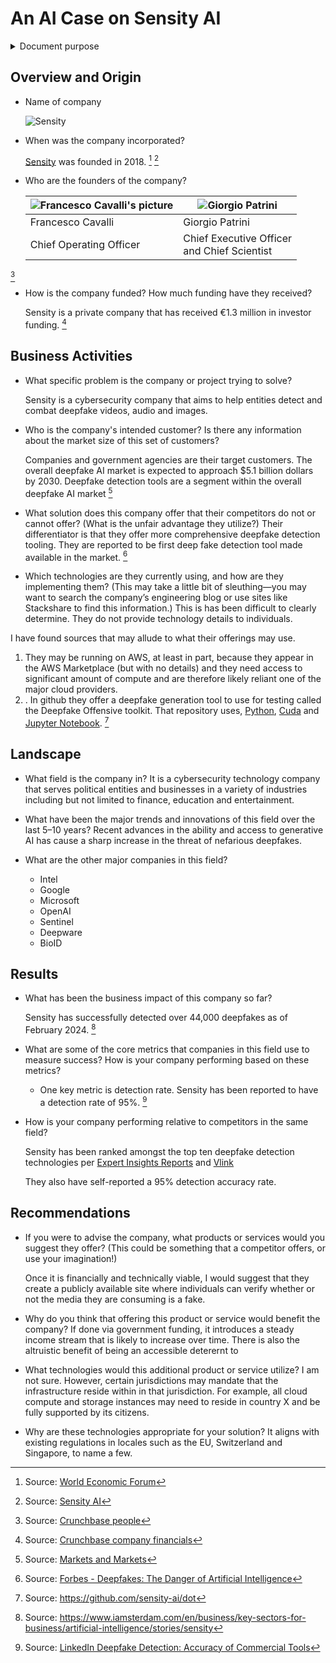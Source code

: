 # An AI Case on Sensity AI 

<details>
<summary>Document purpose</summary>
This is a markdown academic assignment. The main goal is to learn more about creating GitHub README.md documents. It was recommended that we create content that is significantly more succint than a typical case study given the main goal. The below represents those goals and recommendations.
With that said, the below company selection reflects my genunine interest in deepfake detection.
</details>

## Overview and Origin

* Name of company

    ![Sensity](https://sensity.ai/wp-content/themes/sensity/assets/icons/logo.svg)
   

* When was the company incorporated?
 
     [Sensity](http://sensity.ai/) was founded in 2018. [^1]  [^4]

[^1]: Source: [World Economic Forum](https://www.weforum.org/organizations/sensity-ai/#:~:text=Founded%20in%20late%202018%2C%20Sensity,forms%20of%20malicious%20visual%20media)


[^4]: Source: [Sensity AI](https://sensity.ai/why-sensity/)

* Who are the founders of the company?


    | ![Francesco Cavalli's picture](https://photos.wellfound.com/users/9045186-medium_jpg?1701412716) | ![Giorgio Patrini](https://photos.wellfound.com/users/150438-medium_jpg?1552549137) |
    | -- | -- |
    | Francesco Cavalli | Giorgio Patrini |
    | Chief Operating Officer|  Chief Executive Officer <br> and Chief Scientist |


[^2]

[^2]: Source: [Crunchbase people](https://www.crunchbase.com/organization/deeptrace/people)

<!-- * How did the idea for the company (or project) come about?

    xxx -->
* How is the company funded? How much funding have they received?

    Sensity is a private company that has received €1.3 million in investor funding. [^3]


[^3]: Source: [Crunchbase company financials](https://www.crunchbase.com/organization/deeptrace/company_financials)

## Business Activities

* What specific problem is the company or project trying to solve?

    Sensity is a cybersecurity company that aims to help entities detect and combat deepfake videos, audio and images.

* Who is the company's intended customer? Is there any information about the market size of this set of customers?
    
    Companies and government agencies are their target customers.
    The overall deepfake AI market is expected to approach $5.1 billion dollars by 2030. Deepfake detection tools are a segment within the overall deepfake AI market [^5]

[^5]: Source: [Markets and Markets](https://www.marketsandmarkets.com/Market-Reports/deepfake-ai-market-256823035.html)

* What solution does this company offer that their competitors do not or cannot offer? (What is the unfair advantage they utilize?)
    Their differentiator is that they offer more comprehensive deepfake detection tooling.
    They are reported to be first deep fake detection tool made available in the market. [^6]

[^6]: Source: [Forbes - Deepfakes: The Danger of Artificial Intelligence](https://www.forbes.com/sites/lutzfinger/2022/09/08/deepfakesthe-danger-of-artificial-intelligence-that-we-will-learn-to-manage-better/)

* Which technologies are they currently using, and how are they implementing them? (This may take a little bit of sleuthing&mdash;you may want to search the company’s engineering blog or use sites like Stackshare to find this information.)
This is has been difficult to clearly determine. They do not provide technology details to individuals.

 I have found sources that may allude to what their offerings  may use.

1. They may be running on AWS, at least in part, because they appear in the AWS Marketplace (but with no details) and they need access to significant amount of compute and are therefore likely reliant one of the major cloud providers.
1. . In github they offer a deepfake generation tool to use for testing called the Deepfake Offensive toolkit. That repository uses, [Python](https://www.python.org), [Cuda](https://developer.nvidia.com/cuda-toolkit) and [Jupyter Notebook](https://jupyter.org). [^7]

[^7]: Source: https://github.com/sensity-ai/dot

## Landscape

* What field is the company in?
    It is a cybersecurity technology company that serves political entities and businesses in a variety of industries including but not limited to finance, education and entertainment.

* What have been the major trends and innovations of this field over the last 5&ndash;10 years?
Recent advances in the ability and access to generative AI has cause a sharp increase in the threat of nefarious deepfakes.

* What are the other major companies in this field?

    * Intel
    * Google
    * Microsoft
    * OpenAI
    * Sentinel
    * Deepware
    * BioID 


## Results

* What has been the business impact of this company so far?

    Sensity has successfully detected over 44,000 deepfakes as of February 2024. [^8]

[^8]: Source: https://www.iamsterdam.com/en/business/key-sectors-for-business/artificial-intelligence/stories/sensity

* What are some of the core metrics that companies in this field use to measure success? How is your company performing based on these metrics?
    * One key metric is detection rate. Sensity has been reported to have a detection rate of 95%. [^9]

    [^9]: Source: [LinkedIn Deepfake Detection: Accuracy of Commercial Tools](https://www.linkedin.com/pulse/deepfake-detection-accuracy-commercial-tools-konstantin-simonchik-u0z3e#:~:text=Sensity.ai%20is%20reported%20to,of%20image%20and%20video%20manipulations)
    

* How is your company performing relative to competitors in the same field?
    
    Sensity has been ranked amongst the top ten deepfake detection technologies  per [Expert Insights Reports](https://expertinsights.com/insights/the-top-deepfake-detection-solutions/)
 and [Vlink](https://www.vlinkinfo.com/blog/top-ai-deepfake-detector-tools/)

    They also have self-reported a 95% detection accuracy rate.

## Recommendations

* If you were to advise the company, what products or services would you suggest they offer? (This could be something that a competitor offers, or use your imagination!)

    Once it is financially and technically viable, I would suggest that they create a publicly available site where individuals can verify whether or not the media they are consuming is a fake.

* Why do you think that offering this product or service would benefit the company?
If done via government funding, it introduces a steady income stream that is likely to increase over time. There is also the altruistic benefit of being an accessible deterernt to 

* What technologies would this additional product or service utilize?
I am not sure. However, certain jurisdictions may mandate that the infrastructure reside within in that jurisdiction. For example, all cloud compute and storage instances may need to reside in country X and be fully supported by its citizens.

* Why are these technologies appropriate for your solution?
It aligns with existing regulations in locales such as the EU, Switzerland and Singapore, to name a few.
